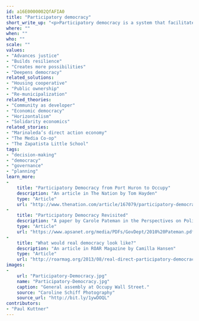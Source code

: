 ```yaml
---
id: a16E0000002QfAFIA0
title: "Participatory democracy"
short_write_up: "<p>Participatory democracy is a system that facilitates the active involvement of individuals in all important decisions and institutions affecting their lives. In contrast to traditional representative democracy, which prescribes a relatively limited set of roles for individuals in political life (e.g. voting, writing to politicians), participatory democracy embraces social movements and other forms of collective action as vital forms of political change. Participatory democracy does not confine itself to the formal political realm, instead calling for broad inclusion in all of society’s institutions, including families, schools, businesses, and the media. Rather than being a static system, participatory democracy is a constant process of contention and transformation.</p>"
where: ""
when: ""
who: ""
scale: ""
values:
- "Advances justice"
- "Builds resilience"
- "Creates more possibilities"
- "Deepens democracy"
related_solutions:
- "Housing cooperative"
- "Public ownership"
- "Re-municipalization"
related_theories:
- "Community as developer"
- "Economic democracy"
- "Horizontalism"
- "Solidarity economics"
related_stories:
- "Marinaleda’s direct action economy"
- "The Media Co-op"
- "The Zapatista Little School"
tags:
- "decision-making"
- "democracy"
- "governance"
- "planning"
learn_more:
-
    title: "Participatory Democracy from Port Huron to Occupy"
    description: "An article in The Nation by Tom Hayden"
    type: "Article"
    url: "http://www.thenation.com/article/167079/participatory-democracy-port-huron-statement-occupy-wall-street#"
-
    title: "Participatory Democracy Revisited"
    description: "A paper by Carole Pateman in the Perspectives on Politics journal"
    type: "Article"
    url: "https://www.apsanet.org/media/PDFs/GovDept/2010%20Pateman.pdf"
-
    title: "What would real democracy look like?"
    description: "An article in ROAR Magazine by Camilla Hansen"
    type: "Article"
    url: "http://roarmag.org/2013/08/real-direct-participatory-democracy/"
images:
-
    url: "Participatory-Democracy.jpg"
    name: "Participatory-Democracy.jpg"
    caption: "General assembly at Occupy Wall Street."
    source: "Caroline Schiff Photography"
    source_url: "http://bit.ly/1ywDOQL"
contributors:
- "Paul Kuttner"
---
```

